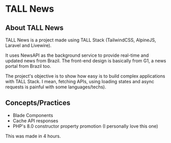 # TALL News

## About TALL News

TALL News is a project made using TALL Stack (TailwindCSS, AlpineJS, Laravel and Livewire).

It uses NewsAPI as the background service to provide real-time and updated news from Brazil.
The front-end design is basically from G1, a news portal from Brazil too.

The project's objective is to show how easy is to build complex applications with TALL Stack. 
I mean, fetching APIs, using loading states and async requests is painful with some languages/techs).

## Concepts/Practices
- Blade Components
- Cache API responses
- PHP's 8.0 constructor property promotion (I personally love this one)

This was made in 4 hours.
